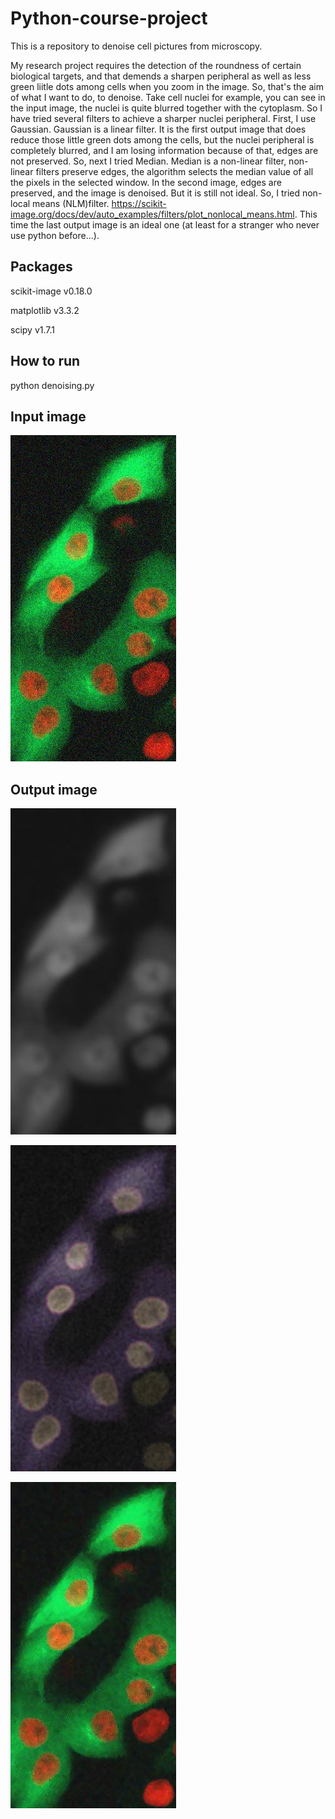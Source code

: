 # Python-course-project

This is a repository to denoise cell pictures from microscopy.

My research project requires the detection of the roundness of certain biological targets, and that demends a sharpen peripheral as well as less green liitle dots among cells when you zoom in the image. So, that's the aim of what I want to do, to denoise. Take cell nuclei for example, you can see in the input image, the nuclei is quite blurred together with the cytoplasm. So I have tried several filters to achieve a sharper nuclei peripheral. First, I use Gaussian. Gaussian is a linear filter. It is the first output image that does reduce those little green dots among the cells, but the nuclei peripheral is completely blurred, and I am losing information because of that, edges are not preserved. So, next I tried Median. Median is a non-linear filter, non-linear filters preserve edges, the algorithm selects the median value of all the pixels in the selected window. In the second image, edges are preserved, and the image is denoised. But it is still not ideal. So, I tried non-local means (NLM)filter. https://scikit-image.org/docs/dev/auto_examples/filters/plot_nonlocal_means.html. This time the last output image is an ideal one (at least for a stranger who never use python before...).

## Packages

scikit-image v0.18.0

matplotlib v3.3.2

scipy v1.7.1

## How to run

python denoising.py

## Input image

![image](https://github.com/yuangao2021/Python-course-project/blob/main/test_data/noisy_image.jpg)

## Output image

![image](https://github.com/yuangao2021/Python-course-project/blob/main/test_data/gaussian.jpg)

![image](https://github.com/yuangao2021/Python-course-project/blob/main/test_data/median.jpg)

![image](https://github.com/yuangao2021/Python-course-project/blob/main/test_data/NLM.jpg)
